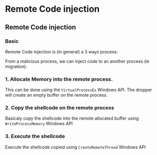 # Remote Code injection

## Remote Code injection

### Basic

Remote Code injection is \(in general\) a 3 ways process:

From a malicious process, we can inject code to an another process \(ie migration\).

### 1. Allocate Memory into the remote process.

This can be done using the `VirtualProcessEx` Windows API. The dropper will create an empty buffer on the remote process.

### 2. Copy the shellcode on the remote process

Basicaly copy the shellcode into the remote allocated buffer using `WriteProcessMemory` Windows API

### 3. Execute the shellcode

Execute the shellcode copied using `CreateRemoteThread` Windows API

